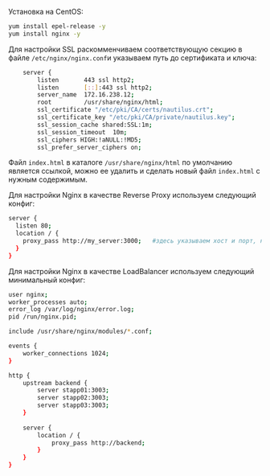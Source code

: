 Установка на CentOS:

```bash
yum install epel-release -y
yum install nginx -y
```

Для настройки SSL раскомменчиваем соответствующую секцию в файле `/etc/nginx/nginx.conf`и указываем путь до сертификата и ключа:

```bash
    server {
        listen       443 ssl http2;
        listen       [::]:443 ssl http2;
        server_name  172.16.238.12;
        root         /usr/share/nginx/html;
        ssl_certificate "/etc/pki/CA/certs/nautilus.crt";
        ssl_certificate_key "/etc/pki/CA/private/nautilus.key";
        ssl_session_cache shared:SSL:1m;
        ssl_session_timeout  10m;
        ssl_ciphers HIGH:!aNULL:!MD5;
        ssl_prefer_server_ciphers on;
```

Файл `index.html` в каталоге `/usr/share/nginx/html` по умолчанию является ссылкой, можно ее удалить и сделать новый файл `index.html` с нужным содержимым.

Для настройки Nginx в качестве Reverse Proxy используем следующий конфиг:

```bash
server {
  listen 80;
  location / {
    proxy_pass http://my_server:3000;   #здесь указываем хост и порт, на который нужно проксировать запросы
  }
}
```

Для настройки Nginx в качестве LoadBalancer используем следующий минимальный конфиг:

```bash
user nginx;
worker_processes auto;
error_log /var/log/nginx/error.log;
pid /run/nginx.pid;

include /usr/share/nginx/modules/*.conf;

events {
    worker_connections 1024;
}

http {
    upstream backend {
        server stapp01:3003;
        server stapp02:3003;
        server stapp03:3003;
    }
    
    server {
        location / {
            proxy_pass http://backend;
        }
    }
}
```
